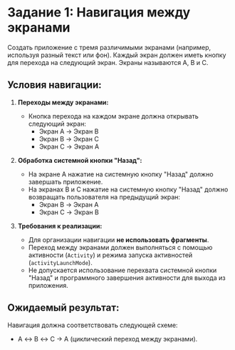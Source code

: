 # Задание 1: Навигация между экранами

Создать приложение с тремя различимыми экранами (например, используя разный текст или фон). Каждый экран должен иметь кнопку для перехода на следующий экран. Экраны называются A, B и C.

## Условия навигации:

1. **Переходы между экранами:**
   - Кнопка перехода на каждом экране должна открывать следующий экран:
      - Экран A → Экран B
      - Экран B → Экран C
      - Экран C → Экран A

2. **Обработка системной кнопки "Назад":**
   - На экране A нажатие на системную кнопку "Назад" должно завершать приложение.
   - На экранах B и C нажатие на системную кнопку "Назад" должно возвращать пользователя на предыдущий экран:
      - Экран B → Экран A
      - Экран C → Экран B

3. **Требования к реализации:**
   - Для организации навигации **не использовать фрагменты**.
   - Переход между экранами должен выполняться с помощью активности (`Activity`) и режима запуска активностей (`activityLaunchMode`).
   - Не допускается использование перехвата системной кнопки "Назад" и программного завершения активности для выхода из приложения.

## Ожидаемый результат:
Навигация должна соответствовать следующей схеме:
- A ↔ B ↔ C → A (циклический переход между экранами).